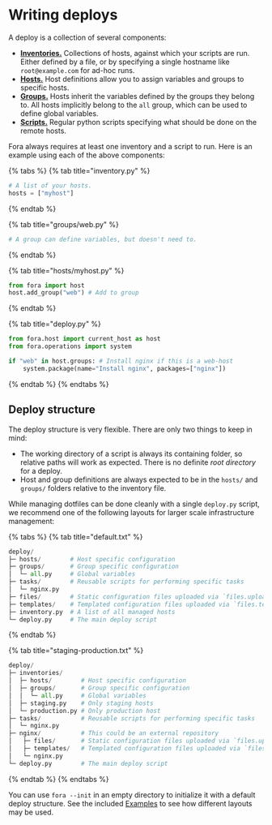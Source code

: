 # Writing deploys

A deploy is a collection of several components:

* [**Inventories.**](TODO/) Collections of hosts, against which your scripts are run. Either defined by a file, or by specifying a single hostname like `root@example.com` for ad-hoc runs.
* [**Hosts.**](TODO/) Host definitions allow you to assign variables and groups to specific hosts.
* [**Groups.**](TODO/) Hosts inherit the variables defined by the groups they belong to. All hosts implicitly belong to the `all` group, which can be used to define global variables.
* [**Scripts.**](TODO/) Regular python scripts specifying what should be done on the remote hosts.

Fora always requires at least one inventory and a script to run. Here is an example using each of the above components:

{% tabs %}
{% tab title="inventory.py" %}
```python
# A list of your hosts.
hosts = ["myhost"]
```
{% endtab %}

{% tab title="groups/web.py" %}
```python
# A group can define variables, but doesn't need to.
```
{% endtab %}

{% tab title="hosts/myhost.py" %}
```python
from fora import host
host.add_group("web") # Add to group
```
{% endtab %}

{% tab title="deploy.py" %}
```python
from fora.host import current_host as host
from fora.operations import system

if "web" in host.groups: # Install nginx if this is a web-host
	system.package(name="Install nginx", packages=["nginx"])
```
{% endtab %}
{% endtabs %}

## Deploy structure

The deploy structure is very flexible. There are only two things to keep in mind:

* The working directory of a script is always its containing folder, so relative paths will work as expected. There is no definite _root directory_ for a deploy.
* Host and group definitions are always expected to be in the `hosts/` and `groups/` folders relative to the inventory file.

While managing dotfiles can be done cleanly with a single `deploy.py` script, we recommend one of the following layouts for larger scale infrastructure management:

{% tabs %}
{% tab title="default.txt" %}
```python
deploy/
├─ hosts/        # Host specific configuration
├─ groups/       # Group specific configuration
│  └─ all.py     # Global variables
├─ tasks/        # Reusable scripts for performing specific tasks
│  └─ nginx.py
├─ files/        # Static configuration files uploaded via `files.upload()`
├─ templates/    # Templated configuration files uploaded via `files.template()`
├─ inventory.py  # A list of all managed hosts
└─ deploy.py     # The main deploy script
```
{% endtab %}

{% tab title="staging-production.txt" %}
```python
deploy/
├─ inventories/
│  ├─ hosts/        # Host specific configuration
│  ├─ groups/       # Group specific configuration
│  │  └─ all.py     # Global variables
│  ├─ staging.py    # Only staging hosts
│  └─ production.py # Only production host
├─ tasks/           # Reusable scripts for performing specific tasks
│  └─ nginx.py
├─ nginx/           # This could be an external repository
│   ├─ files/       # Static configuration files uploaded via `files.upload()`
│   ├─ templates/   # Templated configuration files uploaded via `files.template()`
│   └─ nginx.py
└─ deploy.py        # The main deploy script
```
{% endtab %}
{% endtabs %}

You can use `fora --init` in an empty directory to initialize it with a default deploy structure. See the included [Examples](../TODO/) to see how different layouts may be used.
